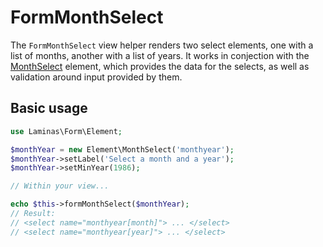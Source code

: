 # FormMonthSelect

The `FormMonthSelect` view helper renders two select elements, one with a list
of months, another with a list of years. It works in conjection with the
[MonthSelect](../element/month-select.md) element, which provides the data for
the selects, as well as validation around input provided by them.

## Basic usage

```php
use Laminas\Form\Element;

$monthYear = new Element\MonthSelect('monthyear');
$monthYear->setLabel('Select a month and a year');
$monthYear->setMinYear(1986);

// Within your view...

echo $this->formMonthSelect($monthYear);
// Result:
// <select name="monthyear[month]"> ... </select>
// <select name="monthyear[year]"> ... </select>
```
